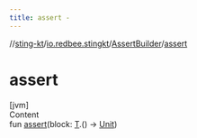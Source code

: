 ```yaml
---
title: assert -
---
```

//[sting-kt](../../index.md)/[io.redbee.stingkt](../index.md)/[AssertBuilder](index.md)/[assert](assert.md)



# assert  
[jvm]  
Content  
fun [assert](assert.md)(block: [T](index.md).() -> [Unit](https://kotlinlang.org/api/latest/jvm/stdlib/kotlin/-unit/index.html))  



